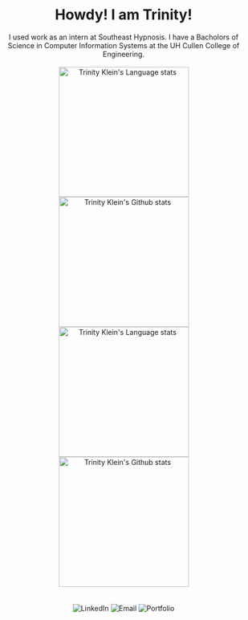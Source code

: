 <!-- ![Cloud Banner Gif](https://64.media.tumblr.com/bf00f56ba9db3739a3c2ea4bdda2dc9a/a77044ff233a32a4-ac/s2000x556/f821cce891c38632c74a42d266c7fa98c16b0a96.gif) -->

<h1 align="center"><strong>Howdy! I am Trinity! </strong></h1>
<div align="center">I used work as an intern at Southeast Hypnosis. I have  a Bacholors of Science in Computer Information Systems at the UH Cullen College of Engineering.</div>
<br />

<!-- Light Mode -->
<div align="center"> 
<a href="https://github.com/tlklein/github-readme-stats#gh-light-mode-only">
<img height=259 src="https://github-readme-stats.vercel.app/api?username=tlklein&show_icons=true&rank_icon=github&layout=compact&langs_count=12&card_width=200&hide_border=true&role=owner,collaborator&theme=default#gh-light-mode-only" alt="Trinity Klein's Language stats" />
</a>
<a href="https://github.com/tlklein/github-readme-stats#gh-light-mode-only">
<img height=259 src="https://github-readme-stats.vercel.app/api/top-langs?username=tlklein&show_icons=true&line_height=288&hide_border=true&card_width=200&rank_icon=percentile&theme=default#gh-light-mode-only" alt="Trinity Klein's Github stats" />
</a>
</div>

<!-- Dark Mode -->
<div align="center"> 
<a href="https://github.com/tlklein/github-readme-stats#gh-dark-mode-only">
<img height=259 src="https://github-readme-stats.vercel.app/api?username=tlklein&show_icons=true&rank_icon=github&layout=compact&langs_count=12&card_width=200&hide_border=true&role=owner,collaborator&theme=default&theme=dark&bg_color=000000#gh-dark-mode-only" alt="Trinity Klein's Language stats" />
</a>
<a href="https://github.com/tlklein/github-readme-stats#gh-dark-mode-only">
<img height=259 src="https://github-readme-stats.vercel.app/api/top-langs?username=tlklein&show_icons=true&line_height=288&hide_border=true&card_width=200&rank_icon=percentile&theme=default&theme=dark&bg_color=000000#gh-dark-mode-only" alt="Trinity Klein's Github stats" />
</a>
</div>
<br/>

<!-- Social Buttons -->
<br />
<div align="center">
    <!-- LinkedIn Button -->
    <a href="https://linkedin.com/in/trinity-klein" target="_blank" style="text-decoration: none;">
        <img src="https://img.shields.io/badge/LinkedIn-Connect-blue?style=for-the-badge&logo=linkedin" alt="LinkedIn">
    </a>
    <!-- Email Button -->
    <a href="mailto:trinitylklein@outlook.com" style="text-decoration: none;">
        <img src="https://img.shields.io/badge/Email-Contact-red?style=for-the-badge&logo=gmail" alt="Email">
    </a>
    <!-- Portfolio Button -->
    <a href="https://personal-portfolio-vercel-hazel.vercel.app/" target="_blank" style="text-decoration: none;">
        <img src="https://img.shields.io/badge/Portfolio-Visit-black?style=for-the-badge&logo=github" alt="Portfolio">
    </a>
</div>
